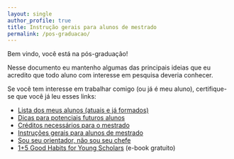 ```yaml
---
layout: single
author_profile: true
title: Instrução gerais para alunos de mestrado
permalink: /pos-graduacao/
---
```


Bem vindo, você está na pós-graduação!

Nesse documento eu mantenho algumas das principais ideias que eu acredito que todo aluno com interesse em pesquisa deveria conhecer.

Se você tem interesse em trabalhar comigo (ou já é meu aluno), certifique-se que você já leu esses links:

- [Lista dos meus alunos (atuais e já formados)](/students)
- [Dicas para potenciais futuros alunos](/prospective-students/)
- [Créditos necessários para o mestrado](/creditos-mestrado-ppgcc/)
- [Instruções gerais para alunos de mestrado](/instrucoes-alunos-msc/)
- [Sou seu orientador, não sou seu chefe](/nao-sou-seu-chefe)
- [1+5 Good Habits for Young Scholars](/books/good-rearch-habits/) (e-book gratuito)
